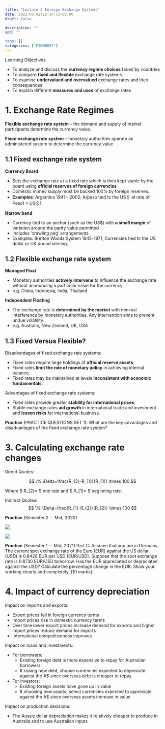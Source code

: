 ```yaml
---
title: "Lecture 2 Foreign Exchange Systems"
date: 2022-08-02T15:14:33+08:00
draft: false

description: ""
upd: ""

tags: []
categories: ['FINM8007']
---
```


Learning Objectives
- To analyze and discuss the **currency regime choices** faced by countries
- To compare **fixed and flexible** exchange rate systems
- To examine **undervalued and overvalued** exchange rates and their consequences
- To explain different **measures and uses** of exchange rates

<!--more-->

# 1. Exchange Rate Regimes

**Flexible exchange rate system** – the demand and supply of market participants determine the currency value.

**Fixed exchange rate system** – monetary authorities operate an administered system to determine the currency value

## 1.1 Fixed exchange rate system

**Currency Board**
- Sets the exchange rate at a fixed rate which is then kept stable by the board using **official reserves of foreign currencies**
- Domestic money supply must be backed 100% by foreign reserves.
- **Examples**: Argentina 1991 – 2002: A/peso tied to the US＄ at rate of Peso1 = US＄1

**Narrow band**
- Currency tied to an anchor (such as the US$) with **a small margin** of variation around the parity value permitted
- Includes ‘crawling peg’ arrangements
- Examples: Bretton Woods System 1945-1971, Currencies tied to the US dollar or UK pound sterling.

## 1.2 Flexible exchange rate system


**Managed Float**
- Monetary authorities **actively intervene** to influence the exchange rate without announcing a particular value for the currency
- e.g. China, Indonesia, India, Thailand

**Independent Floating**
- The exchange rate is **determined by the market** with minimal interference by monetary authorities. Any intervention aims to prevent undue volatility.
- e.g. Australia, New Zealand, UK, USA


## 1.3 Fixed Versus Flexible?

Disadvantages of fixed exchange rate systems:
- Fixed rates require large holdings of **official reserve assets**;
- Fixed rates **limit the role of monetary policy** in achieving internal balance;
- Fixed rates may be maintained at levels **inconsistent with economic fundamentals**.

Advantages of fixed exchange rate systems:
- Fixed rates provide greater **stability for international prices**;
- Stable exchange rates **aid growth** in international trade and investment and
**lessen risks** for international business.


**Practice** (PRACTICE QUESTIONS SET 1): What are the key advantages and disadvantages of the fixed exchange rate system?

# 3. Calculating exchange rate changes

Direct Quotes:

$$
\% \Delta=\frac{R_{2}-R_{1}}{R_{1}} \times 100
$$

Where $ R_{2}= $ end rate and $ R_{1}= $ beginning rate.

Indirect Quotes:
$$
\% \Delta=\frac{R_{1}-R_{2}}{R_{2}} \times 100
$$

**Practice** (Semester 2 -- Mid, 2020)

![](https://cdn.jsdelivr.net/gh/henrywu97/FigBed@master/2022/20220802172732.png)

![](https://cdn.jsdelivr.net/gh/henrywu97/FigBed@master/2022/20220802173142.png)


**Practice** (Semester 1 -- Mid, 2021) Part C: Assume that you are in Germany. The current spot exchange rate of the Euro (EUR) against the US dollar (USD) is 0.8426 EUR per USD (EUR/USD). Suppose that the spot exchange rate is 0.8730 EUR/USD tomorrow. Has the EUR appreciated or depreciated against the USD? Calculate the percentage change in the EUR. Show your working clearly and completely. [10 marks]



# 4. Impact of currency depreciation

Impact on imports and exports:
- Export prices fall in foreign currency terms
- Import prices rise in domestic currency terms
- Over time lower export prices increase demand for exports and higher import prices reduce demand for imports
- International competitiveness improves

Impact on loans and investments:
- For borrowers:
  - Existing foreign debt is more expensive to repay for Australian borrowers
  - If raising new debt, choose currencies expected to depreciate against the A$ since overseas debt is cheaper to repay
- For investors:
  - Existing foreign assets have gone up in value
  - If choosing new assets, select currencies expected to appreciate against the A$ since overseas assets increase in value

Impact on production decisions:
- The Aussie dollar depreciation makes it relatively cheaper to produce in Australia and to use Australian inputs